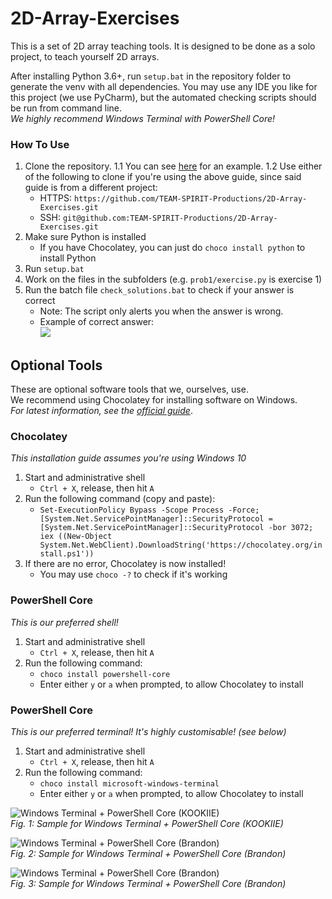 # 2D-Array-Exercises
This is a set of 2D array teaching tools. It is designed to be done as a solo project, to teach yourself 2D arrays.

After installing Python 3.6+, run `setup.bat` in the repository folder to generate the venv with all dependencies.
You may use any IDE you like for this project (we use PyCharm), but the automated checking scripts should be run from command line.  
*We highly recommend Windows Terminal with PowerShell Core!*

### How To Use
1. Clone the repository.
  1.1 You can see [here](https://github.com/TEAM-SPIRIT-Productions/Lapis/wiki/How-To-Clone) for an example.
  1.2 Use either of the following to clone if you're using the above guide, since said guide is from a different project:
    - HTTPS: `https://github.com/TEAM-SPIRIT-Productions/2D-Array-Exercises.git`
    - SSH: `git@github.com:TEAM-SPIRIT-Productions/2D-Array-Exercises.git`
2. Make sure Python is installed
    - If you have Chocolatey, you can just do `choco install python` to install Python
3. Run `setup.bat`
4. Work on the files in the subfolders (e.g. `prob1/exercise.py` is exercise 1)
5. Run the batch file `check_solutions.bat` to check if your answer is correct
    - Note: The script only alerts you when the answer is wrong.
    - Example of correct answer:  
    ![](https://i.imgur.com/x4lbz5j.png)

## Optional Tools
These are optional software tools that we, ourselves, use.  
We recommend using Chocolatey for installing software on Windows.  
*For latest information, see the [official guide](https://chocolatey.org/install)*.

### Chocolatey
*This installation guide assumes you're using Windows 10*
1. Start and administrative shell
    - `Ctrl + X`, release, then hit `A`
2. Run the following command (copy and paste):
    - `Set-ExecutionPolicy Bypass -Scope Process -Force; [System.Net.ServicePointManager]::SecurityProtocol = [System.Net.ServicePointManager]::SecurityProtocol -bor 3072; iex ((New-Object System.Net.WebClient).DownloadString('https://chocolatey.org/install.ps1'))`
3. If there are no error, Chocolatey is now installed!
    - You may use `choco -?` to check if it's working

### PowerShell Core
*This is our preferred shell!*
1. Start and administrative shell
    - `Ctrl + X`, release, then hit `A`
2. Run the following command:
    - `choco install powershell-core`
    - Enter either `y` or `a` when prompted, to allow Chocolatey to install 
    
### PowerShell Core
*This is our preferred terminal! It's highly customisable! (see below)*
1. Start and administrative shell
    - `Ctrl + X`, release, then hit `A`
2. Run the following command:
    - `choco install microsoft-windows-terminal`
    - Enter either `y` or `a` when prompted, to allow Chocolatey to install


![Windows Terminal + PowerShell Core (KOOKIIE)](https://i.imgur.com/SfzE1FC.png)  
*Fig. 1: Sample for Windows Terminal + PowerShell Core (KOOKIIE)*  

![Windows Terminal + PowerShell Core (Brandon)](https://media.discordapp.net/attachments/799839206549225472/799889758457167872/062b17f5261e44f17c60dcf5610f4436.png)  
*Fig. 2: Sample for Windows Terminal + PowerShell Core (Brandon)*  

![Windows Terminal + PowerShell Core (Brandon)](https://media.discordapp.net/attachments/729217437966270464/811426341010407444/1e1089ac9e7721d7d160d463bdafa95a.png)  
*Fig. 3: Sample for Windows Terminal + PowerShell Core (Brandon)*  
